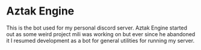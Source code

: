 ﻿# Aztak Engine

This is the bot used for my personal discord server. Aztak Engine started out as some weird project mili was working on but ever since he abandoned it I resumed development as a bot for general utilities for running my server.
